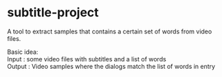 # subtitle-project 
A tool to extract samples that contains a certain set of words from video files.

Basic idea:  
Input : some video files with subtitles and a list of words  
Output : Video samples where the dialogs match the list of words in entry
